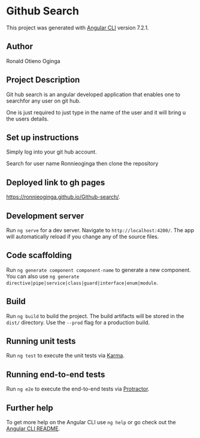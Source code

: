 # Github Search

This project was generated with [Angular CLI](https://github.com/angular/angular-cli) version 7.2.1.

## Author

Ronald Otieno Oginga

## Project Description

Git hub search is an angular developed application that enables one to searchfor any user on git hub.

One is just required to just type in the name of the user and it will bring u the users details.

## Set up instructions

Simply log into your git hub account.

Search for user name Ronnieoginga then clone the repository

## Deployed link to gh pages

https://ronnieoginga.github.io/Github-search/.

## Development server

Run `ng serve` for a dev server. Navigate to `http://localhost:4200/`. The app will automatically reload if you change any of the source files.

## Code scaffolding

Run `ng generate component component-name` to generate a new component. You can also use `ng generate directive|pipe|service|class|guard|interface|enum|module`.

## Build

Run `ng build` to build the project. The build artifacts will be stored in the `dist/` directory. Use the `--prod` flag for a production build.

## Running unit tests

Run `ng test` to execute the unit tests via [Karma](https://karma-runner.github.io).

## Running end-to-end tests

Run `ng e2e` to execute the end-to-end tests via [Protractor](http://www.protractortest.org/).

## Further help

To get more help on the Angular CLI use `ng help` or go check out the [Angular CLI README](https://github.com/angular/angular-cli/blob/master/README.md).
